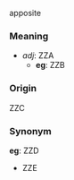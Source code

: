 apposite
### Meaning
+ _adj_: ZZA
    + __eg__: ZZB

### Origin

ZZC

### Synonym

__eg__: ZZD

+ ZZE


